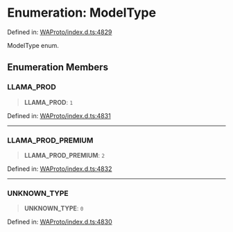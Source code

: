 # Enumeration: ModelType

Defined in: [WAProto/index.d.ts:4829](https://github.com/Fokusdotid/Baileys/blob/49e815e65b8f4aea31725e09dcf4815734557e39/WAProto/index.d.ts#L4829)

ModelType enum.

## Enumeration Members

### LLAMA\_PROD

> **LLAMA\_PROD**: `1`

Defined in: [WAProto/index.d.ts:4831](https://github.com/Fokusdotid/Baileys/blob/49e815e65b8f4aea31725e09dcf4815734557e39/WAProto/index.d.ts#L4831)

***

### LLAMA\_PROD\_PREMIUM

> **LLAMA\_PROD\_PREMIUM**: `2`

Defined in: [WAProto/index.d.ts:4832](https://github.com/Fokusdotid/Baileys/blob/49e815e65b8f4aea31725e09dcf4815734557e39/WAProto/index.d.ts#L4832)

***

### UNKNOWN\_TYPE

> **UNKNOWN\_TYPE**: `0`

Defined in: [WAProto/index.d.ts:4830](https://github.com/Fokusdotid/Baileys/blob/49e815e65b8f4aea31725e09dcf4815734557e39/WAProto/index.d.ts#L4830)
